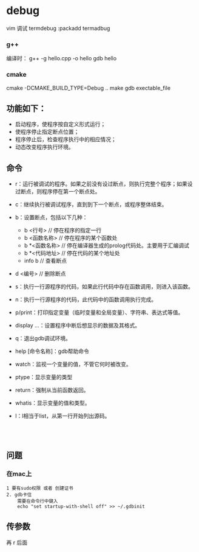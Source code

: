 # debug 

vim 调试 termdebug 
:packadd termadbug 


### g++ 
编译时：
g++ -g hello.cpp -o hello 
gdb hello

### cmake 
cmake -DCMAKE_BUILD_TYPE=Debug  .. 
make 
gdb exectable_file 


## 功能如下：

- 启动程序，使程序按自定义形式运行；
- 使程序停止指定断点位置；
- 程序停止后，检查程序执行中的相应情况；
- 动态改变程序执行环境。

## 命令
- r：运行被调试的程序。如果之前没有设过断点，则执行完整个程序；如果设过断点，则程序停在第一个断点处。
- c：继续执行被调试程序，直到到下一个断点，或程序整体结束。 
- b：设置断点，包括以下几种：
    - b <行号> // 停在程序的指定一行
    - b <函数名称> // 停在程序的某个函数处
    - b *<函数名称> // 停在编译器生成的prolog代码处。主要用于汇编调试
    - b *<代码地址> // 停在代码的某个地址处
    - info b // 查看断点
- d <编号> // 删除断点
    
- s：执行一行源程序的代码，如果此行代码中存在函数调用，则进入该函数。
- n：执行一行源程序的代码，此代码中的函数调用执行完成。
- p/print：打印指定变量（临时变量和全局变量）、字符串、表达式等值。
- display …：设置程序中断后想显示的数据及其格式。
- q：退出gdb调试环境。
- help [命令名称]：gdb帮助命令
- watch：监视一个变量的值，不管它何时被改变。
- ptype：显示变量的类型
- return：强制从当前函数返回。
- whatis：显示变量的值和类型。
- l：l相当于list，从第一行开始列出源码。

<br><br>

## 问题
### 在mac上
    1 要有sudo权限 或者 创建证书 
    2. gdb卡住
        需要在命令行中键入
        echo "set startup-with-shell off" >> ~/.gdbinit
    
    
## 传参数 
再 r 后面